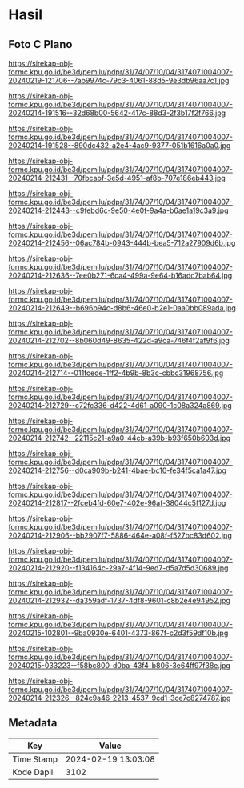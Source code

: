 # Hasil

## Foto C Plano

https://sirekap-obj-formc.kpu.go.id/be3d/pemilu/pdpr/31/74/07/10/04/3174071004007-20240219-121706--7ab9974c-79c3-4061-88d5-9e3db96aa7c1.jpg

https://sirekap-obj-formc.kpu.go.id/be3d/pemilu/pdpr/31/74/07/10/04/3174071004007-20240214-191516--32d68b00-5642-417c-88d3-2f3b17f2f766.jpg

https://sirekap-obj-formc.kpu.go.id/be3d/pemilu/pdpr/31/74/07/10/04/3174071004007-20240214-191528--890dc432-a2e4-4ac9-9377-051b1616a0a0.jpg

https://sirekap-obj-formc.kpu.go.id/be3d/pemilu/pdpr/31/74/07/10/04/3174071004007-20240214-212431--70fbcabf-3e5d-4951-af8b-707e186eb443.jpg

https://sirekap-obj-formc.kpu.go.id/be3d/pemilu/pdpr/31/74/07/10/04/3174071004007-20240214-212443--c9febd6c-9e50-4e0f-9a4a-b6ae1a19c3a9.jpg

https://sirekap-obj-formc.kpu.go.id/be3d/pemilu/pdpr/31/74/07/10/04/3174071004007-20240214-212456--06ac784b-0943-444b-bea5-712a27909d6b.jpg

https://sirekap-obj-formc.kpu.go.id/be3d/pemilu/pdpr/31/74/07/10/04/3174071004007-20240214-212636--7ee0b271-6ca4-499a-9e64-b16adc7bab64.jpg

https://sirekap-obj-formc.kpu.go.id/be3d/pemilu/pdpr/31/74/07/10/04/3174071004007-20240214-212649--b696b94c-d8b6-46e0-b2e1-0aa0bb089ada.jpg

https://sirekap-obj-formc.kpu.go.id/be3d/pemilu/pdpr/31/74/07/10/04/3174071004007-20240214-212702--8b060d49-8635-422d-a9ca-746f4f2af9f6.jpg

https://sirekap-obj-formc.kpu.go.id/be3d/pemilu/pdpr/31/74/07/10/04/3174071004007-20240214-212714--011fcede-1ff2-4b9b-8b3c-cbbc31968756.jpg

https://sirekap-obj-formc.kpu.go.id/be3d/pemilu/pdpr/31/74/07/10/04/3174071004007-20240214-212729--c72fc336-d422-4d61-a090-1c08a324a869.jpg

https://sirekap-obj-formc.kpu.go.id/be3d/pemilu/pdpr/31/74/07/10/04/3174071004007-20240214-212742--22115c21-a9a0-44cb-a39b-b93f650b603d.jpg

https://sirekap-obj-formc.kpu.go.id/be3d/pemilu/pdpr/31/74/07/10/04/3174071004007-20240214-212756--d0ca909b-b241-4bae-bc10-fe34f5ca1a47.jpg

https://sirekap-obj-formc.kpu.go.id/be3d/pemilu/pdpr/31/74/07/10/04/3174071004007-20240214-212817--2fceb4fd-60e7-402e-96af-38044c5f127d.jpg

https://sirekap-obj-formc.kpu.go.id/be3d/pemilu/pdpr/31/74/07/10/04/3174071004007-20240214-212906--bb2907f7-5886-464e-a08f-f527bc83d602.jpg

https://sirekap-obj-formc.kpu.go.id/be3d/pemilu/pdpr/31/74/07/10/04/3174071004007-20240214-212920--f134164c-29a7-4f14-9ed7-d5a7d5d30689.jpg

https://sirekap-obj-formc.kpu.go.id/be3d/pemilu/pdpr/31/74/07/10/04/3174071004007-20240214-212932--da359adf-1737-4df8-9601-c8b2e4e94952.jpg

https://sirekap-obj-formc.kpu.go.id/be3d/pemilu/pdpr/31/74/07/10/04/3174071004007-20240215-102801--9ba0930e-6401-4373-867f-c2d3f59df10b.jpg

https://sirekap-obj-formc.kpu.go.id/be3d/pemilu/pdpr/31/74/07/10/04/3174071004007-20240215-033223--f58bc800-d0ba-43f4-b806-3e64ff97f38e.jpg

https://sirekap-obj-formc.kpu.go.id/be3d/pemilu/pdpr/31/74/07/10/04/3174071004007-20240214-212326--824c9a46-2213-4537-9cd1-3ce7c8274787.jpg


## Metadata

| Key        | Value               |
| ---------- | ------------------- |
| Time Stamp | 2024-02-19 13:03:08 |
| Kode Dapil | 3102                |



